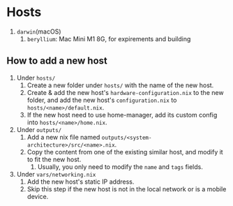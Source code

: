 # Hosts

1. `darwin`(macOS)
   1. `beryllium`: Mac Mini M1 8G, for expirements and building

## How to add a new host

1. Under `hosts/`
   1. Create a new folder under `hosts/` with the name of the new host.
   2. Create & add the new host's `hardware-configuration.nix` to the new folder, and add the new
      host's `configuration.nix` to `hosts/<name>/default.nix`.
   3. If the new host need to use home-manager, add its custom config into `hosts/<name>/home.nix`.
1. Under `outputs/`
   1. Add a new nix file named `outputs/<system-architecture>/src/<name>.nix`.
   2. Copy the content from one of the existing similar host, and modify it to fit the new host.
      1. Usually, you only need to modify the `name` and `tags` fields.
1. Under `vars/networking.nix`
   1. Add the new host's static IP address.
   1. Skip this step if the new host is not in the local network or is a mobile device.
